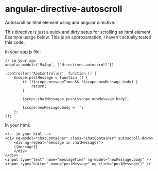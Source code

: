 angular-directive-autoscroll
============================

Autoscroll an html element using and angular directive.

This directive is just a quick and dirty setup for scrolling an html element. Example usage below. This is an approxamation, I haven't actually tested this code.

In your app js file:

	// in your app
	angular.module('MyApp', ['directives.autoscroll'])
	
	.controller('AppController', function () {
		$scope.postMessage = function () {
			if (!$scope.messageTime && !$scope.newMessage.body) {
				return;
			}
			
			$scope.chatMessages.push($scope.newMessage.body);
			
    		$scope.newMessage.body = '';
		};
	});

In your html:

	<!-- in your html -->
	<div ng-model="chatContainer" class="chatContainer" autoscroll-down>
		<div ng-repeat="message in chatMessages">
		{{message}}
		</div>
	</div>
	<input type="text" name="messageTime" ng-model="newMessage.body" />
	<input type="button" name="postMessage" ng-click="postMessage()" />

